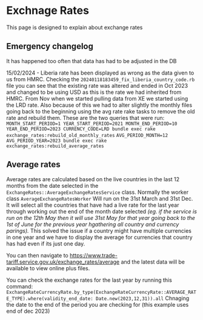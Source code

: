 # Exchnage Rates

This page is designed to explain about exchange rates

## Emergency changelog

It has happened too often that data has had to be adjusted in the DB

15/02/2024 - Liberia rate has been displayed as wrong as the data given to us from HMRC. Checking the `20240118183459_fix_liberia_country_code.rb` file you can see that the existing rate was altered and ended in Oct 2023 and changed to be using USD as this is the rate we had inherited from HMRC. From Nov when we started pulling data from XE we started using the LRD rate. Also because of this we had to alter slightly the monthly files going back to the beginning using the avg rate rake tasks to remove the old rate and rebuild them. These are the two queries that were run: `MONTH_START_PERIOD=1 YEAR_START_PERIOD=2021 MONTH_END_PERIOD=10 YEAR_END_PERIOD=2023 CURRENCY_CODE=LRD bundle exec rake exchange_rates:rebuild_old_monthly_rates`
`AVG_PERIOD_MONTH=12 AVG_PERIOD_YEAR=2023 bundle exec rake exchange_rates:rebuild_average_rates`

## Average rates

Average rates are calculated based on the live countries in the last 12 months from the date selected in the `ExchangeRates::AverageExchangeRatesService` class. Normally the worker class `AverageExchangeRatesWorker` Will run on the 31st March and 31st Dec. It will select all the countries that have had a live rate for the last year through working out the end of the month date selected *(eg. if the service is run on the 12th May then it will use 31st May for that year going back to the 1st of June for the previous year hgathering all country and currency parings).* This solved the issue if a country might have multiple currencies in one year and we have to display the average for currencies that country has had even if its just one day.

You can then navigate to https://www.trade-tariff.service.gov.uk/exchange_rates/average and the latest data will be available to view online plus files.

You can check the exchange rates for the last year by running this command: `ExchangeRateCurrencyRate.by_type(ExchangeRateCurrencyRate::AVERAGE_RATE_TYPE).where(validity_end_date: Date.new(2023,12,31)).all` Chnaging the date to the end of the period you are checking for (this example uses end of dec 2023)

